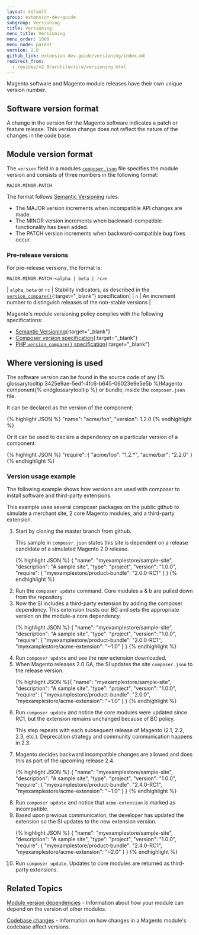 ```yaml
---
layout: default
group: extension-dev-guide
subgroup: Versioning
title: Versioning
menu_title: Versioning
menu_order: 1000
menu_node: parent
version: 2.0
github_link: extension-dev-guide/versioning/index.md
redirect_from: 
  - /guides/v2.0/architecture/versioning.html
---
```


Magento software and Magento module releases have their own unique version number.

## Software version format

A change in the version for the Magento software indicates a patch or feature release.
This version change does not reflect the nature of the changes in the code base.

## Module version format

The `version` field in a modules [`composer.json`][composer-json] file specifies the module version and consists of three numbers in the following format:

`MAJOR.MINOR.PATCH`

The format follows [Semantic Versioning][semantic-versioning] rules:

* The MAJOR version increments when incompatible API changes are made.
* The MINOR version increments when backward-compatible functionality has been added.
* The PATCH version increments when backward-compatible bug fixes occur.

### Pre-release versions

For pre-release versions, the format is: 

`MAJOR.MINOR.PATCH-<alpha | beta | rc>n`

| `alpha`, `beta` or `rc` | Stability indicators, as described in the [`version_compare()`][php-version-compare]{:target="_blank"} specification|
| `n` | An increment number to distinguish releases of the non-stable versions |

Magento's module versioning policy complies with the following specifications:

* [Semantic Versioning][semantic-versioning]{:target="_blank"}
* [Composer version specification][composer-versioning]{:target="_blank"}
* [PHP `version_compare()` specification][php-version-compare]{:target="_blank"}

## Where versioning is used

The software version can be found in the source code of any {% glossarytooltip 3425e9ae-5edf-4fc6-b645-06023e9e5e5b %}Magento component{% endglossarytooltip %} or bundle, inside the `composer.json` file.

It can be declared as the version of the component:

{% highlight JSON %}
"name": "acme/foo",
"version": 1.2.0
{% endhighlight %}

Or it can be used to declare a dependency on a particular version of a component:

{% highlight JSON %}
"require": {
    "acme/foo": "1.2.*",
    "acme/bar": "2.2.0"
}
{% endhighlight %}

### Version usage example

The following example shows how versions are used with composer to install software and third-party extensions.

This example uses several composer packages on the public github to simulate a merchant site, 2 core Magento modules, and a third-party extension.

<ol>
<li>Start by cloning the master branch from github.


  This sample in <code>composer.json</code> states this site is dependent on a release candidate of a simulated Magento 2.0 release.

{% highlight JSON %}
{
  "name": "myexamplestore/sample-site",
  "description": "A sample site",
  "type": "project",
  "version": "1.0.0",
  "require": {
    "myexamplestore/product-bundle": "2.0.0-RC1"
    }
}
{% endhighlight %}
</li>

<li>Run the <code>composer update</code> command. Core modules a & b are pulled down from the repository.</li>

<li>Now the SI includes a third-party extension by adding the composer dependency. This extension trusts our BC and sets the appropriate version on the module-a core dependency.

{% highlight JSON %}
{
  "name": "myexamplestore/sample-site",
  "description": "A sample site",
  "type": "project",
  "version": "1.0.0",
  "require": {
    "myexamplestore/product-bundle": "2.0.0-RC1",
    "myexamplestore/acme-extension": "~1.0"
    }
}
{% endhighlight %}
</li>

<li>Run <code>composer update</code> and see the new extension downloaded.</li>

<li>When Magento releases 2.0 GA, the SI updates the site <code>composer.json</code> to the release version.

{% highlight JSON %}{
  "name": "myexamplestore/sample-site",
  "description": "A sample site",
  "type": "project",
  "version": "1.0.0",
  "require": {
    "myexamplestore/product-bundle": "2.0.0",
    "myexamplestore/acme-extension": "~1.0"
    }
}
{% endhighlight %}
</li>

<li>Run <code>composer update</code> and notice the core modules were updated since RC1, but the extension remains unchanged because of BC policy.

   This step repeats with each subsequent release of Magento (2.1, 2.2, 2.3, etc.). Deprecation strategy and community communication happens in 2.3.
</li>

<li>Magento decides backward incompatible changes are allowed and does this as part of the upcoming release 2.4.

   {% highlight JSON %}
{
  "name": "myexamplestore/sample-site",
  "description": "A sample site",
  "type": "project",
  "version": "1.0.0",
  "require": {
    "myexamplestore/product-bundle": "2.4.0-RC1",
    "myexamplestore/acme-extension": "~1.0"
    }
}
{% endhighlight %}
</li>

<li>Run <code>composer update</code> and notice that <code>acme-extension</code> is marked as incompatible. </li>

<li>Based upon previous communication, the developer has updated the extension so the SI updates to the new extension version.

{% highlight JSON %}
{
  "name": "myexamplestore/sample-site",
  "description": "A sample site",
  "type": "project",
  "version": "1.0.0",
  "require": {
    "myexamplestore/product-bundle": "2.4.0-RC1",
    "myexamplestore/acme-extension": "~2.0"
    }
}
{% endhighlight %}
</li>

<li>Run <code>composer update</code>. Updates to core modules are returned as third-party extensions.</li>

</ol>

## Related Topics

[Module version dependencies][version-dependencies] - Information about how your module can depend on the version of other modules.

[Codebase changes][codebase-changes] - Information on how changes in a Magento module's codebase affect versions.

[version-dependencies]: {{page.baseurl}}extension-dev-guide/versioning/dependencies.html
[codebase-changes]: {{page.baseurl}}extension-dev-guide/versioning/codebase-changes.html
[semantic-versioning]: http://semver.org/
[composer-versioning]: https://getcomposer.org/doc/04-schema.md#version
[php-version-compare]: http://php.net/version_compare
[composer-json]: {{page.baseurl}}extension-dev-guide/build/composer-integration.html
